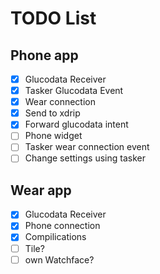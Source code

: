 # TODO List

## Phone app

- [x] Glucodata Receiver
- [x] Tasker Glucodata Event
- [x] Wear connection
- [x] Send to xdrip
- [x] Forward glucodata intent
- [ ] Phone widget
- [ ] Tasker wear connection event
- [ ] Change settings using tasker

## Wear app

- [x] Glucodata Receiver
- [x] Phone connection
- [x] Compilications
- [ ] Tile?
- [ ] own Watchface?